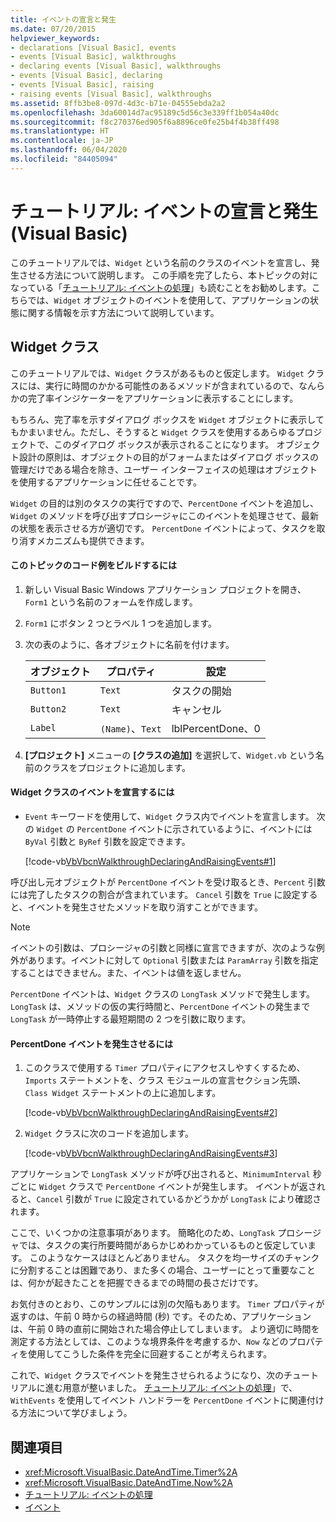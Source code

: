 ```yaml
---
title: イベントの宣言と発生
ms.date: 07/20/2015
helpviewer_keywords:
- declarations [Visual Basic], events
- events [Visual Basic], walkthroughs
- declaring events [Visual Basic], walkthroughs
- events [Visual Basic], declaring
- events [Visual Basic], raising
- raising events [Visual Basic], walkthroughs
ms.assetid: 8ffb3be8-097d-4d3c-b71e-04555ebda2a2
ms.openlocfilehash: 3da60014d7ac95189c5d56c3e339ff1b054a40dc
ms.sourcegitcommit: f8c270376ed905f6a8896ce0fe25b4f4b38ff498
ms.translationtype: HT
ms.contentlocale: ja-JP
ms.lasthandoff: 06/04/2020
ms.locfileid: "84405094"
---
```

# <a name="walkthrough-declaring-and-raising-events-visual-basic"></a>チュートリアル: イベントの宣言と発生 (Visual Basic)
このチュートリアルでは、`Widget` という名前のクラスのイベントを宣言し、発生させる方法について説明します。 この手順を完了したら、本トピックの対になっている「[チュートリアル: イベントの処理](walkthrough-handling-events.md)」も読むことをお勧めします。こちらでは、`Widget` オブジェクトのイベントを使用して、アプリケーションの状態に関する情報を示す方法について説明しています。  
  
## <a name="the-widget-class"></a>Widget クラス  
 このチュートリアルでは、`Widget` クラスがあるものと仮定します。 `Widget` クラスには、実行に時間のかかる可能性のあるメソッドが含まれているので、なんらかの完了率インジケーターをアプリケーションに表示することにします。  
  
 もちろん、完了率を示すダイアログ ボックスを `Widget` オブジェクトに表示してもかまいません。ただし、そうすると `Widget` クラスを使用するあらゆるプロジェクトで、このダイアログ ボックスが表示されることになります。 オブジェクト設計の原則は、オブジェクトの目的がフォームまたはダイアログ ボックスの管理だけである場合を除き、ユーザー インターフェイスの処理はオブジェクトを使用するアプリケーションに任せることです。  
  
 `Widget` の目的は別のタスクの実行ですので、`PercentDone` イベントを追加し、`Widget` のメソッドを呼び出すプロシージャにこのイベントを処理させて、最新の状態を表示させる方が適切です。 `PercentDone` イベントによって、タスクを取り消すメカニズムも提供できます。  
  
#### <a name="to-build-the-code-example-for-this-topic"></a>このトピックのコード例をビルドするには  
  
1. 新しい Visual Basic Windows アプリケーション プロジェクトを開き、`Form1` という名前のフォームを作成します。  
  
2. `Form1` にボタン 2 つとラベル 1 つを追加します。  
  
3. 次の表のように、各オブジェクトに名前を付けます。  
  
    |オブジェクト|プロパティ|設定|  
    |------------|--------------|-------------|  
    |`Button1`|`Text`|タスクの開始|  
    |`Button2`|`Text`|キャンセル|  
    |`Label`|`(Name)`、`Text`|lblPercentDone、0|  
  
4. **[プロジェクト]** メニューの **[クラスの追加]** を選択して、`Widget.vb` という名前のクラスをプロジェクトに追加します。  
  
#### <a name="to-declare-an-event-for-the-widget-class"></a>Widget クラスのイベントを宣言するには  
  
- `Event` キーワードを使用して、`Widget` クラス内でイベントを宣言します。 次の `Widget` の `PercentDone` イベントに示されているように、イベントには `ByVal` 引数と `ByRef` 引数を設定できます。  
  
     [!code-vb[VbVbcnWalkthroughDeclaringAndRaisingEvents#1](~/samples/snippets/visualbasic/VS_Snippets_VBCSharp/VbVbcnWalkthroughDeclaringAndRaisingEvents/VB/Widget.vb#1)]  
  
 呼び出し元オブジェクトが `PercentDone` イベントを受け取るとき、`Percent` 引数には完了したタスクの割合が含まれています。 `Cancel` 引数を `True` に設定すると、イベントを発生させたメソッドを取り消すことができます。  
  
> [!NOTE]
> イベントの引数は、プロシージャの引数と同様に宣言できますが、次のような例外があります。イベントに対して `Optional` 引数または `ParamArray` 引数を指定することはできません。また、イベントは値を返しません。  
  
 `PercentDone` イベントは、`Widget` クラスの `LongTask` メソッドで発生します。 `LongTask` は、メソッドの仮の実行時間と、`PercentDone` イベントの発生まで `LongTask` が一時停止する最短期間の 2 つを引数に取ります。  
  
#### <a name="to-raise-the-percentdone-event"></a>PercentDone イベントを発生させるには  
  
1. このクラスで使用する `Timer` プロパティにアクセスしやすくするため、`Imports` ステートメントを、クラス モジュールの宣言セクション先頭、`Class Widget` ステートメントの上に追加します。  
  
     [!code-vb[VbVbcnWalkthroughDeclaringAndRaisingEvents#2](~/samples/snippets/visualbasic/VS_Snippets_VBCSharp/VbVbcnWalkthroughDeclaringAndRaisingEvents/VB/Widget.vb#2)]  
  
2. `Widget` クラスに次のコードを追加します。  
  
     [!code-vb[VbVbcnWalkthroughDeclaringAndRaisingEvents#3](~/samples/snippets/visualbasic/VS_Snippets_VBCSharp/VbVbcnWalkthroughDeclaringAndRaisingEvents/VB/Widget.vb#3)]  
  
 アプリケーションで `LongTask` メソッドが呼び出されると、`MinimumInterval` 秒ごとに `Widget` クラスで `PercentDone` イベントが発生します。 イベントが返されると、`Cancel` 引数が `True` に設定されているかどうかが `LongTask` により確認されます。  
  
 ここで、いくつかの注意事項があります。 簡略化のため、`LongTask` プロシージャでは、タスクの実行所要時間があらかじめわかっているものと仮定しています。 このようなケースはほとんどありません。 タスクを均一サイズのチャンクに分割することは困難であり、また多くの場合、ユーザーにとって重要なことは、何かが起きたことを把握できるまでの時間の長さだけです。  
  
 お気付きのとおり、このサンプルには別の欠陥もあります。 `Timer` プロパティが返すのは、午前 0 時からの経過時間 (秒) です。そのため、アプリケーションは、午前 0 時の直前に開始された場合停止してしまいます。 より適切に時間を測定する方法としては、このような境界条件を考慮するか、`Now` などのプロパティを使用してこうした条件を完全に回避することが考えられます。  
  
 これで、`Widget` クラスでイベントを発生させられるようになり、次のチュートリアルに進む用意が整いました。 [チュートリアル: イベントの処理](walkthrough-handling-events.md)」で、`WithEvents` を使用してイベント ハンドラーを `PercentDone` イベントに関連付ける方法について学びましょう。  
  
## <a name="see-also"></a>関連項目

- <xref:Microsoft.VisualBasic.DateAndTime.Timer%2A>
- <xref:Microsoft.VisualBasic.DateAndTime.Now%2A>
- [チュートリアル: イベントの処理](walkthrough-handling-events.md)
- [イベント](index.md)
